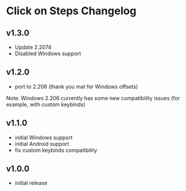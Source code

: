 # Click on Steps Changelog

## v1.3.0

- Update 2.2074
- Disabled Windows support

## v1.2.0

- port to 2.206 (thank you mat for Windows offsets)

Note: Windows 2.206 currently has some new compatibility issues (for example, with custom keybinds)

## v1.1.0

- initial Windows support
- initial Android support
- fix custom keybinds compatibility

## v1.0.0

- initial release
